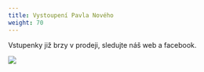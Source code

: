 ```yaml
---
title: Vystoupení Pavla Nového
weight: 70
---
```

Vstupenky již brzy v prodeji, sledujte náš web a facebook.

![](/images/uploads/2019-10-16_vystoupeni_pavel_novy.jpg)

